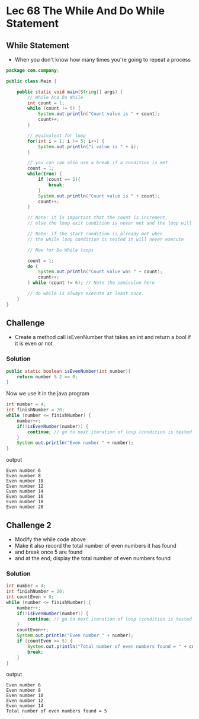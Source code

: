 # Lec 68 The While And Do While Statement

## While Statement
* When you don't know how many times you're going to repeat a process

```java
package com.company;

public class Main {

    public static void main(String[] args) {
        // While And Do While
        int count = 1;
        while (count != 5) {
            System.out.println("Count value is " + count);
            count++;
        }

        // equivalent for loop
        for(int i = 1; i != 5; i++) {
            System.out.println("i value is " + i);
        }

        // you can can also use a break if a condition is met
        count = 1;
        while(true) {
            if (count == 5){
                break;
            }
            System.out.println("Count value is " + count);
            count++;
        }

        // Note: it is important that the count is increment,
        // else the loop exit condition is never met and the loop will continue indefinitely

        // Note: if the start condition is already met when
        // the while loop condition is tested it will never execute

        // Now for Do While loops

        count = 1;
        do {
            System.out.println("Count value was " + count);
            count++;
        } while (count != 6); // Note the semicolon here

        // do while is always execute at least once.
    }
}
```

## Challenge
* Create a method call isEvenNumber that takes an int and return a bool if it is even or not

### Solution

```java
public static boolean isEvenNumber(int number){
    return number % 2 == 0;
}
```

Now we use it in the java program

```java
int number = 4;
int finishNumber = 20;
while (number <= finishNumber) {
    number++;
    if(!isEvenNumber(number)) {
        continue; // go to next iteration of loop (condition is tested again)
    }
    System.out.println("Even number " + number);
}
```
output
```
Even number 6
Even number 8
Even number 10
Even number 12
Even number 14
Even number 16
Even number 18
Even number 20
```

## Challenge 2
* Modify the while code above
* Make it also record the total number of even numbers it has found
* and break once 5 are found
* and at the end, display the total number of even numbers found

### Solution

```java
int number = 4;
int finishNumber = 20;
int countEven = 0;
while (number <= finishNumber) {
    number++;
    if(!isEvenNumber(number)) {
        continue; // go to next iteration of loop (condition is tested again)
    }
    countEven++;
    System.out.println("Even number " + number);
    if (countEven >= 5) {
        System.out.println("Total number of even numbers found = " + countEven);
        break;
    }
}
```
output
```
Even number 6
Even number 8
Even number 10
Even number 12
Even number 14
Total number of even numbers found = 5
```